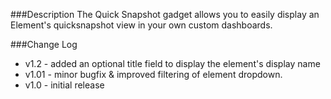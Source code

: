 ###Description
The Quick Snapshot gadget allows you to easily display an Element's quicksnapshot view in your own custom dashboards. 

###Change Log
 * v1.2 - added an optional title field to display the element's display name
 * v1.01 - minor bugfix & improved filtering of element dropdown.
 * v1.0  - initial release
